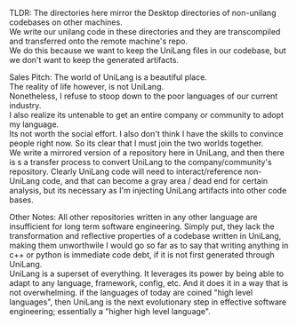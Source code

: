 TLDR:
The directories here mirror the Desktop directories of non-unilang codebases on other machines.  
We write our unilang code in these directories and they are transcompiled and transferred onto the remote machine's repo.  
We do this because we want to keep the UniLang files in our codebase, but we don't want to keep the generated artifacts.

Sales Pitch:
The world of UniLang is a beautiful place.  
The reality of life however, is not UniLang.  
Nonetheless, I refuse to stoop down to the poor languages of our current industry.  
I also realize its untenable to get an entire company or community to adopt my language.  
Its not worth the social effort.  I also don't think I have the skills to convince people right now.
So its clear that I must join the two worlds together.  
We write a mirrored version of a repository here in UniLang, and then there is s a transfer process
to convert UniLang to the company/community's repository.  Clearly UniLang code will need to interact/reference non-UniLang
code, and that can become a gray area / dead end for certain analysis, but its necessary as I'm injecting UniLang artifacts into other code bases.  

Other Notes:
All other repositories written in any other language are insufficient for long term software engineering.
Simply put, they lack the transformation and reflective properties of a codebase written in UniLang, making them unworthwile
I would go so far as to say that writing anything in c++ or python is immediate code debt, if it is not first generated through UniLang.  
UniLang is a superset of everything.  It leverages its power by being able to adapt to any language, framework, config, etc.
And it does it in a way that is not overwhelming.  if the languages of today are coined "high level languages", then UniLang is the next
evolutionary step in effective software engineering; essentially a "higher high level language".